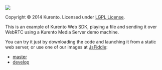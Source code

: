 [![][KurentoImage]][website]

Copyright © 2014 Kurento. Licensed under [LGPL License].

This is an example of Kurento Web SDK, playing a file and sending it over WebRTC
using a Kurento Media Server demo machine.

You can try it just by downloading the code and launching it from a static web
server, or use one of our images at [JsFiddle](http://jsfiddle.net/):

* [master](http://jsfiddle.net/gh/get/library/pure/kurento/kws-media-api/contents/example/PlayerEndpoint-WebRtcEndpoint_2)
* [develop](http://jsfiddle.net/gh/get/library/pure/kurento/kws-media-api/contents/example/PlayerEndpoint-WebRtcEndpoint_2?ref=develop)


[KurentoImage]: https://secure.gravatar.com/avatar/21a2a12c56b2a91c8918d5779f1778bf?s=120
[LGPL License]: http://www.gnu.org/licenses/lgpl-2.1.html
[website]: http://kurento.org
